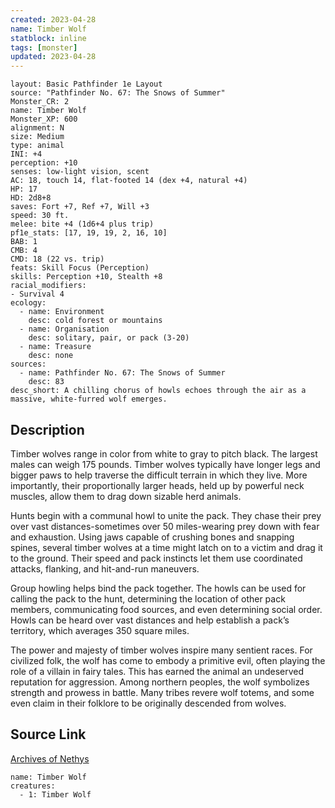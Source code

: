 ```yaml
---
created: 2023-04-28
name: Timber Wolf
statblock: inline
tags: [monster]
updated: 2023-04-28
---
```

```statblock
layout: Basic Pathfinder 1e Layout
source: "Pathfinder No. 67: The Snows of Summer"
Monster_CR: 2
name: Timber Wolf
Monster_XP: 600
alignment: N
size: Medium
type: animal
INI: +4
perception: +10
senses: low-light vision, scent
AC: 18, touch 14, flat-footed 14 (dex +4, natural +4)
HP: 17
HD: 2d8+8
saves: Fort +7, Ref +7, Will +3
speed: 30 ft.
melee: bite +4 (1d6+4 plus trip)
pf1e_stats: [17, 19, 19, 2, 16, 10]
BAB: 1
CMB: 4
CMD: 18 (22 vs. trip)
feats: Skill Focus (Perception)
skills: Perception +10, Stealth +8
racial_modifiers:
- Survival 4
ecology:
  - name: Environment
    desc: cold forest or mountains
  - name: Organisation
    desc: solitary, pair, or pack (3-20)
  - name: Treasure
    desc: none
sources:
  - name: Pathfinder No. 67: The Snows of Summer
    desc: 83
desc_short: A chilling chorus of howls echoes through the air as a massive, white-furred wolf emerges.
```
## Description
Timber wolves range in color from white to gray to pitch black. The largest males can weigh 175 pounds. Timber wolves typically have longer legs and bigger paws to help traverse the difficult terrain in which they live. More importantly, their proportionally larger heads, held up by powerful neck muscles, allow them to drag down sizable herd animals.

Hunts begin with a communal howl to unite the pack. They chase their prey over vast distances-sometimes over 50 miles-wearing prey down with fear and exhaustion. Using jaws capable of crushing bones and snapping spines, several timber wolves at a time might latch on to a victim and drag it to the ground. Their speed and pack instincts let them use coordinated attacks, flanking, and hit-and-run maneuvers.

Group howling helps bind the pack together. The howls can be used for calling the pack to the hunt, determining the location of other pack members, communicating food sources, and even determining social order. Howls can be heard over vast distances and help establish a pack’s territory, which averages 350 square miles.

The power and majesty of timber wolves inspire many sentient races. For civilized folk, the wolf has come to embody a primitive evil, often playing the role of a villain in fairy tales. This has earned the animal an undeserved reputation for aggression. Among northern peoples, the wolf symbolizes strength and prowess in battle. Many tribes revere wolf totems, and some even claim in their folklore to be originally descended from wolves.
## Source Link
[Archives of Nethys](https://aonprd.com/MonsterDisplay.aspx?ItemName=Timber%20Wolf)
```encounter-table
name: Timber Wolf
creatures:
  - 1: Timber Wolf
```
